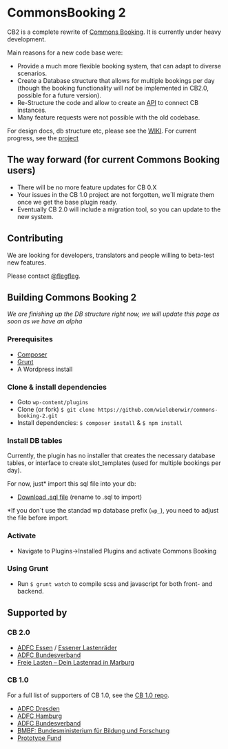 # CommonsBooking 2

CB2 is a complete rewrite of [Commons Booking](https://github.com/wielebenwir/commons-booking).  It is currently under heavy development.

Main reasons for a new code base were:

* Provide a much more flexible booking system, that can adapt to  diverse scenarios.
* Create a Database structure that allows for multiple bookings per day (though the booking functionality will *not* be implemented in CB2.0, possible for a future version).
* Re-Structure the code and allow to create an [API](https://github.com/wielebenwir/commons-api) to connect CB instances.
* Many feature requests were not possible with the old codebase.

For design docs, db structure etc, please see the [WIKI](https://github.com/wielebenwir/commons-booking-2/wiki).
For current progress, see the [project](https://github.com/wielebenwir/commons-booking-2/projects/1)

## The way forward (for current Commons Booking users)

* There will be no more feature updates for CB 0.X
* Your issues in the CB 1.0 project are not forgotten, we´ll migrate them once we get the base plugin ready.
* Eventually CB 2.0 will include a migration tool, so you can update to the new system.


## Contributing

We are looking for developers, translators and people willing to beta-test new features.

Please contact [@flegfleg](https://github.com/flegfleg).

## Building Commons Booking 2

*We are finishing up the DB structure right now, we will update this page as soon as we have an alpha*

### Prerequisites

* [Composer](https://getcomposer.org/doc/00-intro.md)
* [Grunt](https://gruntjs.com/getting-started)
* A Wordpress install


### Clone & install dependencies

* Goto `wp-content/plugins`
* Clone (or fork) `$ git clone https://github.com/wielebenwir/commons-booking-2.git`
* Install dependencies: `$ composer install` & `$ npm install`

### Install DB tables

Currently, the plugin has no installer that creates the necessary database tables, or interface to create slot_templates (used for multiple bookings per day).

For now, just* import this sql file into your db:

* [Download .sql file](https://github.com/wielebenwir/commons-booking-2/wiki/etc/commons-booking-2-db-tables.sql.txt) (rename to .sql to import)

*If you don´t use the standad wp database prefix (`wp_`), you need to adjust the file before import.

### Activate

* Navigate to Plugins->Installed Plugins and activate Commons Booking


### Using Grunt

* Run `$ grunt watch` to compile scss and javascript for both front- and backend.


## Supported by

### CB 2.0

* [ADFC Essen](https://www.adfc-nrw.de/kreisverbaende/kv-essen/kreisverband-essen.html) / [Essener Lastenräder](https://essener-lastenrad.de)
* [ADFC Bundesverband](https://www.adfc.de)
* [Freie Lasten – Dein Lastenrad in Marburg](https://freie-lasten.org/)

### CB 1.0

For a full list of supporters of CB 1.0, see the [CB 1.0 repo](https://github.com/wielebenwir/commons-booking).

* [ADFC Dresden](http://www.adfc-dresden.de/index.php/verein/137-adfc-dresden/2152-frieda-und-friedrich)
* [ADFC Hamburg](https://klara.bike)
* [ADFC Bundesverband](https://www.adfc.de)
* [BMBF: Bundesministerium für Bildung und Forschung](https://www.bmbf.de)
* [Prototype Fund](https://prototypefund.de)



